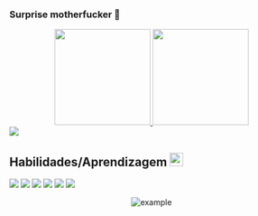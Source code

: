 ### Surprise motherfucker 🖕

<div align="center">
  <a href="https://github.com/johannbeckerr">
  <img height="170em" src="https://github-readme-stats.vercel.app/api?username=johannbeckerr&show_icons=true&theme=onedark&include_all_commits=true&count_private=true"/>
  <img height="170em" src="https://github-readme-stats.vercel.app/api/top-langs/?username=johannbeckerr&layout=compact&langs_count=7&theme=onedark"/>
</div>  
  
  
  <div style="display: inline_block">
      <a href="" target="_blank"><img src="https://img.shields.io/badge/-LinkedIn-%230077B5?style=for-the-badge&logo=linkedin&logoColor=white" target="_blank"></a>
  </div>
  
  ## Habilidades/Aprendizagem <img src = "https://media2.giphy.com/media/QssGEmpkyEOhBCb7e1/giphy.gif?cid=ecf05e47a0n3gi1bfqntqmob8g9aid1oyj2wr3ds3mg700bl&rid=giphy.gif" width = 24px> 

  <div style="display: inline_block">
    <a href="" target="_blank"><img src="https://img.shields.io/badge/HTML5-E34F26?style=for-the-badge&logo=html5&logoColor=white" target="_blank"></a>
    <a href="" target="_blank"><img src="https://img.shields.io/badge/CSS3-1572B6?style=for-the-badge&logo=css3&logoColor=white" target="_blank"></a>
    <a href="" target="_blank"><img src="https://img.shields.io/badge/JavaScript-F7DF1E?style=for-the-badge&logo=javascript&logoColor=black" target="_blank"></a>
    <a href="" target="_blank"><img src="https://img.shields.io/badge/TypeScript-007ACC?style=for-the-badge&logo=typescript&logoColor=white" target="_blank"></a>
    <a href="" target="_blank"><img src="https://img.shields.io/badge/React-20232A?style=for-the-badge&logo=react&logoColor=61DAFB" target="_blank"></a>
    <a href="" target="_blank"><img src="https://img.shields.io/badge/Bootstrap-563D7C?style=for-the-badge&logo=bootstrap&logoColor=white" target="_blank"></a>
</div>
  
<p align="center">
  <img  src="https://github.com/johannbeckerr/johannbeckerr/blob/output/github-contribution-grid-snake.svg"
    alt="example" />
</p>  

  

  
  
    
